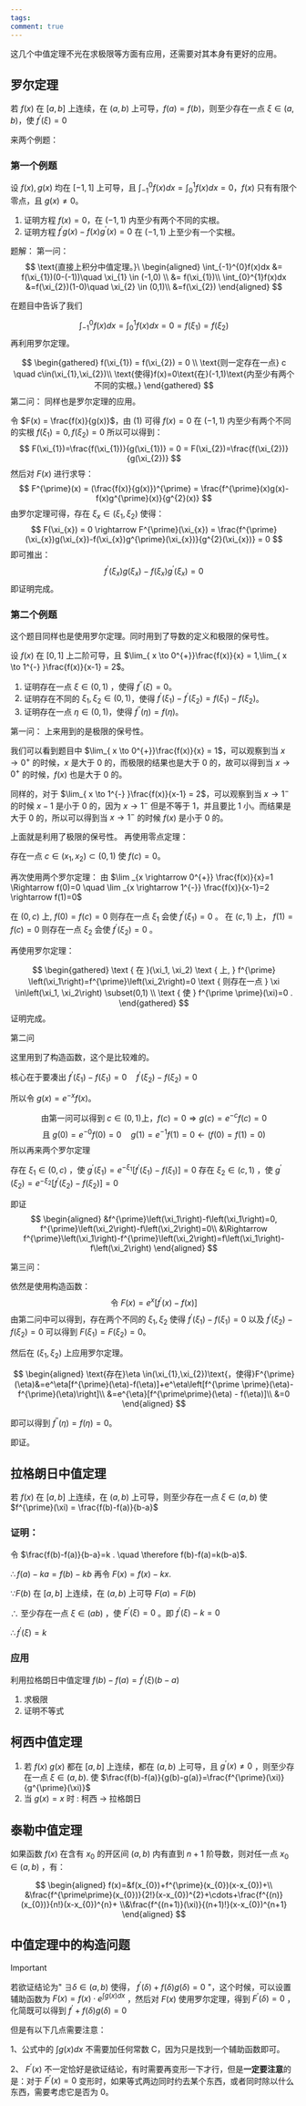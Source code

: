 ```yaml
---
tags: 
comment: true
---
```

这几个中值定理不光在求极限等方面有应用，还需要对其本身有更好的应用。
## 罗尔定理

若 $f(x)$ 在 $[a,b]$ 上连续，在 $(a,b)$ 上可导，$f(a) = f(b)$，则至少存在一点 $\xi\in(a,b)$，使 $f^{\prime}(\xi) = 0$

来两个例题：

### 第一个例题

设 $f(x),g(x)$ 均在 $[-1,1]$ 上可导，且 $\int_{-1}^{0}f(x)dx = \int_{0}^{1}f(x)dx = 0$，$f(x)$ 只有有限个零点，且 $g(x)\neq{0}$。
1. 证明方程 $f (x) = 0$，在 $(-1,1)$ 内至少有两个不同的实根。
2. 证明方程 $f^{\prime}g(x) - f(x)g^{\prime}(x) = 0$ 在 $(-1,1)$ 上至少有一个实根。

题解：
第一问：
$$
\text{直接上积分中值定理。}\
\begin{aligned}
\int_{-1}^{0}f(x)dx &= f(\xi_{1})(0-(-1))\quad \xi_{1} \in (-1,0) \\
&= f(\xi_{1})\\
\int_{0}^{1}f(x)dx &=f(\xi_{2})(1-0)\quad \xi_{2} \in (0,1)\\
&=f(\xi_{2})
\end{aligned}
$$

在题目中告诉了我们

$$
\int_{-1}^{0}f(x)dx = \int_{0}^{1}f(x)dx = 0 = f(\xi_{1}) = f(\xi_{2})
$$
再利用罗尔定理。

$$
\begin{gathered}
f(\xi_{1}) = f(\xi_{2}) = 0  \\ 
\text{则一定存在一点} c \quad c\in(\xi_{1},\xi_{2})\\
\text{使得}f(x)=0\text{在}(-1,1)\text{内至少有两个不同的实根。}
\end{gathered}
$$
第二问：
同样也是罗尔定理的应用。

令 $F(x) = \frac{f(x)}{g(x)}$，由 (1) 可得 $f(x) = 0$ 在 $(-1,1)$ 内至少有两个不同的实根 $f(\xi_{1}) = 0,f(\xi_{2}) = 0$
所以可以得到：
$$
F(\xi_{1})=\frac{f(\xi_{1})}{g(\xi_{1})} = 0 = F(\xi_{2})=\frac{f(\xi_{2})}{g(\xi_{2})}
$$
然后对 $F(x)$ 进行求导：
$$
F^{\prime}(x) = (\frac{f(x)}{g(x)})^{\prime} = \frac{f^{\prime}(x)g(x)-f(x)g^{\prime}(x)}{g^{2}(x)}
$$
由罗尔定理可得，存在 $\xi_{x}\in(\xi_{1},\xi_{2})$ 使得：
$$
F(\xi_{x}) = 0 \rightarrow F^{\prime}(\xi_{x}) = \frac{f^{\prime}(\xi_{x})g(\xi_{x})-f(\xi_{x})g^{\prime}(\xi_{x})}{g^{2}(\xi_{x})} = 0
$$
即可推出：
$$
f^{\prime}(\xi_{x})g(\xi_{x})- f(\xi_{x})g^{\prime}(\xi_{x}) = 0
$$
即证明完成。
### 第二个例题

这个题目同样也是使用罗尔定理。同时用到了导数的定义和极限的保号性。

设 $f(x)$ 在 $[0,1]$ 上二阶可导，且 $\lim_{ x \to 0^{+}}\frac{f(x)}{x} = 1,\lim_{ x \to 1^{-} }\frac{f(x)}{x-1} = 2$。
1. 证明存在一点 $\xi\in(0,1)$ ，使得 $f^{\prime\prime}(\xi)= 0$。
2. 证明存在不同的 $\xi_{1},\xi_{2}\in(0,1)$，使得 $f^{\prime}(\xi_{1})-f^{\prime}(\xi_{2}) = f(\xi_{1})-f(\xi_{2})$。
3. 证明存在一点 $\eta\in(0,1)$，使得 $f^{\prime\prime}(\eta) = f(\eta)$。

第一问：
上来用到的是极限的保号性。

我们可以看到题目中 $\lim_{ x \to 0^{+}}\frac{f(x)}{x} = 1$，可以观察到当 $x\rightarrow 0^{+}$ 的时候，$x$ 是大于 $0$ 的，而极限的结果也是大于 $0$ 的，故可以得到当 $x\rightarrow{0}^{+}$ 的时候，$f(x)$ 也是大于 $0$ 的。

同样的，对于 $\lim_{ x \to 1^{-} }\frac{f(x)}{x-1} = 2$，可以观察到当 $x\rightarrow 1^{-}$ 的时候 $x-1$ 是小于 $0$ 的，因为 $x\rightarrow 1^{-}$ 但是不等于 $1$，并且要比 $1$ 小。而结果是大于 $0$ 的，所以可以得到当 $x\rightarrow 1^{-}$ 的时候 $f(x)$ 是小于 0 的。

上面就是利用了极限的保号性。
再使用零点定理：

存在一点 $c \in\left(x_1, x_2\right)\subset(0,1)$ 使 $f(c)=0$。

再次使用两个罗尔定理：
由 $\lim _{x \rightarrow 0^{+}} \frac{f(x)}{x}=1 \Rightarrow f(0)=0 \quad \lim _{x \rightarrow 1^{-}} \frac{f(x)}{x-1}=2 \rightarrow f(1)=0$

在 $(0, c)$ 上, $f(0)=f(c)=0$ 则存在一点 $\xi_{1}$ 会使 $f^{\prime}\left(\xi_1\right)=0$ 。
在 $(c, 1)$ 上， $f(1)=f(c)=0$ 则存在一点 $\xi_{2}$ 会使 $f^{\prime}\left(\xi_2\right)=0$ 。

再使用罗尔定理：

$$
\begin{gathered}
\text { 在 }(\xi_1, \xi_2) \text { 上, } f^{\prime}
\left(\xi_1\right)=f^{\prime}\left(\xi_2\right)=0 \text { 则存在一点 } \xi \in\left(\xi_1, \xi_2\right) \subset(0,1) \\
\text { 使 } f^{\prime \prime}(\xi)=0 .
\end{gathered}
$$
证明完成。

第二问

这里用到了构造函数，这个是比较难的。

核心在于要凑出 $f^{\prime}\left(\xi_1\right)-f\left(\xi_1\right)=0 \quad f^{\prime}\left(\xi_2\right)-f\left(\xi_2\right)=0$

所以令 $g(x) = e^{-x}f(x)$。

$$
\text{由第一问可以得到 }c \in(0,1) \text{上，} f(c)=0  \Rightarrow g(c)=e^{-c} f(c)=0
$$
$$
\text { 且 } g(0)=e^{-0} f(0)=0 \quad g(1)=e^{-1} f(1)=0\leftarrow(f(0)=f(1)=0)
$$
所以再来两个罗尔定理

存在 $\xi_1 \in(0, c)$ ，使 $g^{\prime}\left(\xi_1\right)=e^{-\xi_1}\left[f^{\prime}\left(\xi_1\right)-f\left(\xi_1\right)\right]=0$
存在 $\xi_{2}\in(c, 1)$ ，使 $g^{\prime}\left(\xi_2\right)=e^{-\xi_2}\left[f^{\prime}\left(\xi_2\right)-f\left(\xi_2\right)\right]=0$

即证 
$$
\begin{aligned}
&f^{\prime}\left(\xi_1\right)-f\left(\xi_1\right)=0, f^{\prime}\left(\xi_2\right)-f\left(\xi_2\right)=0\\
&\Rightarrow f^{\prime}\left(\xi_1\right)-f^{\prime}\left(\xi_2\right)=f\left(\xi_1\right)-f\left(\xi_2\right)
\end{aligned}
$$

第三问：

依然是使用构造函数：
$$
\text { 令 } F (x)=e^x[f^{\prime}(x)-f (x)]
$$
由第二问中可以得到，存在两个不同的 $\xi_1,\xi_2$ 使得 $f^{\prime}\left (\xi_1\right)-f\left (\xi_1\right)=0$ 以及 $f^{\prime}\left (\xi_2\right)-f\left (\xi_2\right)=0$
可以得到 $F\left (\xi_1\right)=F\left (\xi_2\right)=0$。

然后在 $(\xi_{1},\xi_{2})$ 上应用罗尔定理。

$$
\begin{aligned}
\text{存在}\eta \in(\xi_{1},\xi_{2})\text{，使得}F^{\prime}(\eta)&=e^\eta[f^{\prime}(\eta)-f(\eta)]+e^\eta\left[f^{\prime \prime}(\eta)-f^{\prime}(\eta)\right]\\
&=e^{\eta}[f^{\prime\prime}(\eta) - f(\eta)]\\
&=0
\end{aligned}
$$

即可以得到 $f^{\prime\prime}(\eta) = f(\eta) = 0$。

即证。

## 拉格朗日中值定理

若 $f(x)$ 在 $[a,b]$ 上连续，在 $(a,b)$ 上可导，则至少存在一点 $\xi \in (a,b)$ 使 $f^{\prime}(\xi) = \frac{f(b)-f(a)}{b-a}$

### 证明：

 令 $\frac{f(b)-f(a)}{b-a}=k . \quad \therefore f(b)-f(a)=k(b-a)$.

$\therefore f(a)-k a=f(b)-k b$ 再令 $F(x)=f(x)-k x$.

$\because F(b)$ 在 $[a, b]$ 上连续，在 $(a, b)$ 上可导 $F(a)=F(b)$

$\therefore$ 至少存在一点 $\xi \in(a b)$ ，使 $F^{\prime}(\xi)=0$ 。即 $f^{\prime}(\xi)-k=0\quad$

$\therefore f^{\prime}(\xi)=k$

### 应用

利用拉格朗日中值定理 $f(b)-f(a) = f^{\prime}(\xi)(b-a)$

1. 求极限
2. 证明不等式

## 柯西中值定理

1. 若 $f(x)$  $g(x)$ 都在 $[a , b]$ 上连续，都在 $(a, b)$ 上可导，且 $g^{\prime}(x) \neq 0$ ，则至少存在一点 $\xi \in(a , b)$. 使 $\frac{f(b)-f(a)}{g(b)-g(a)}=\frac{f^{\prime}(\xi)}{g^{\prime}(\xi)}$
2. 当 $g(x) = x$ 时 : 柯西 $\rightarrow$ 拉格朗日

## 泰勒中值定理

如果函数 $f(x)$ 在含有 $x_{0}$ 的开区间 $(a,b)$ 内有直到 $n+1$ 阶导数，则对任一点 $x_{0}\in (a,b)$ ，有：

$$
\begin{aligned}
f(x)=&f(x_{0})+f^{\prime}(x_{0})(x-x_{0})+\\
&\frac{f^{\prime\prime}(x_{0})}{2!}(x-x_{0})^{2}+\cdots+\frac{f^{(n)}(x_{0})}{n!}(x-x_{0})^{n}+
\\&\frac{f^{(n+1)}(\xi)}{(n+1)!}(x-x_{0})^{n+1}
\end{aligned}
$$


## 中值定理中的构造问题

> [!important]
> 若欲证结论为" $\exists \delta \in (a,b)$ 使得， $f^{\prime}(\delta) + f(\delta)g(\delta) = 0$ "，这个时候，可以设置辅助函数为 $F(x) = f(x)\cdot e^{\int g(x) dx}$ ，然后对 $F(x)$ 使用罗尔定理，得到 $F^{\prime}(\delta) = 0$ ，化简既可以得到 $f^{\prime} + f(\delta)g(\delta) = 0$

但是有以下几点需要注意：

1、公式中的 $\int g(x) dx$ 不需要加任何常数 C，因为只是找到一个辅助函数即可。

2、 $F^{\prime}(x)$ 不一定恰好是欲证结论，有时需要再变形一下才行，但是**一定要注意**的是：对于 $F^{\prime}(x) = 0$ 变形时，如果等式两边同时约去某个东西，或者同时除以什么东西，需要考虑它是否为 0。
